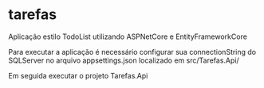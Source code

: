 # tarefas
Aplicação estilo TodoList utilizando ASPNetCore e EntityFrameworkCore

Para executar a aplicação é necessário configurar sua connectionString do SQLServer no arquivo appsettings.json localizado em src/Tarefas.Api/

Em seguida executar o projeto Tarefas.Api
